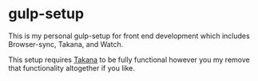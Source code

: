 gulp-setup
==========

This is my personal gulp-setup for front end development which includes Browser-sync, Takana, and Watch.

This setup requires [Takana](https://github.com/mechio/takana) to be fully functional however you my remove that functionality altogether if you like. 